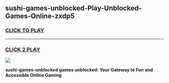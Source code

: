 
## sushi-games-unblocked-Play-Unblocked-Games-Online-zxdp5
<h3>
<a href="https://premium76.site?title=sushi-games-unblocked&ref=25A">CLICK TO PLAY</a></h3>
<hr>

<h3>
<a href="https://premium76.site?title=sushi-games-unblocked&ref=25A">CLICK 2 PLAY</a>
  
</h3>

<a href="https://premium76.site?title=sushi-games-unblocked&ref=25A"><img src="https://clearcache.store/games.png"></a>


**sushi-games-unblocked games unblocked: Your Gateway to Fun and Accessible Online Gaming**
